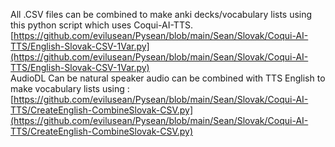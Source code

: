 All .CSV files can be combined to make anki decks/vocabulary lists using this python script which uses Coqui-AI-TTS. </br>
[https://github.com/evilusean/Pysean/blob/main/Sean/Slovak/Coqui-AI-TTS/English-Slovak-CSV-1Var.py](https://github.com/evilusean/Pysean/blob/main/Sean/Slovak/Coqui-AI-TTS/English-Slovak-CSV-1Var.py)</br>
AudioDL Can be natural speaker audio can be combined with TTS English to make vocabulary lists using :</br>
[https://github.com/evilusean/Pysean/blob/main/Sean/Slovak/Coqui-AI-TTS/CreateEnglish-CombineSlovak-CSV.py](https://github.com/evilusean/Pysean/blob/main/Sean/Slovak/Coqui-AI-TTS/CreateEnglish-CombineSlovak-CSV.py)
